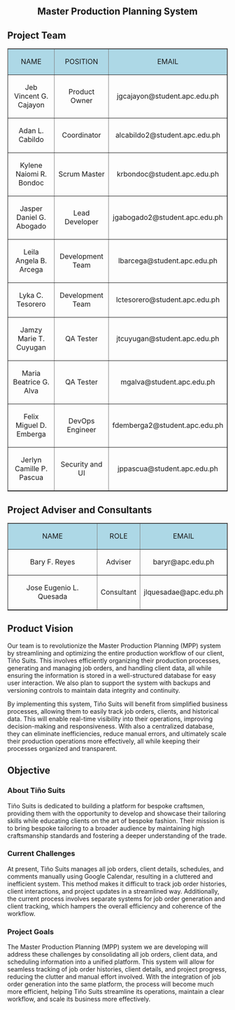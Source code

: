 <h2 style="text-align:center"> Master Production Planning System </h2>

## Project Team
<table border="1" width="70%" align="center">
	<tr>
		<td bgcolor="lightblue"><p style="text-align:center;">NAME</p></td>
    <td bgcolor="lightblue"><p style="text-align:center;">POSITION</p></td>
		<td bgcolor="lightblue"><p style="text-align:center;">EMAIL</p></td>
	</tr>
	<tr>
		<td><p style="text-align:center;">Jeb Vincent G. Cajayon</p></td>
    <td><p style="text-align:center;">Product Owner</p></td>
		<td><p style="text-align:center;">jgcajayon@student.apc.edu.ph</p></td>
	</tr>
  <tr>
		<td><p style="text-align:center;">Adan L. Cabildo</p></td>
    <td><p style="text-align:center;">Coordinator</p></td>
		<td><p style="text-align:center;">alcabildo2@student.apc.edu.ph</p></td>
	</tr>
  <tr>
		<td><p style="text-align:center;">Kylene Naiomi R. Bondoc</p></td>
    <td><p style="text-align:center;">Scrum Master</p></td>
		<td><p style="text-align:center;">krbondoc@student.apc.edu.ph</p></td>
	</tr>
  <tr>
		<td><p style="text-align:center;">Jasper Daniel G. Abogado</p></td>
    <td><p style="text-align:center;">Lead Developer</p></td>
		<td><p style="text-align:center;">jgabogado2@student.apc.edu.ph</p></td>
	</tr>
  <tr>
		<td><p style="text-align:center;">Leila Angela B. Arcega</p></td>
    <td><p style="text-align:center;">Development Team</p></td>
		<td><p style="text-align:center;">lbarcega@student.apc.edu.ph</p></td>
	</tr>
  <tr>
		<td><p style="text-align:center;">Lyka C. Tesorero</p></td>
    <td><p style="text-align:center;">Development Team</p></td>
		<td><p style="text-align:center;">lctesorero@student.apc.edu.ph</p></td>
	</tr>
  <tr>
		<td><p style="text-align:center;">Jamzy Marie T. Cuyugan</p></td>
    <td><p style="text-align:center;">QA Tester</p></td>
		<td><p style="text-align:center;">jtcuyugan@student.apc.edu.ph</p></td>
	</tr>
  <tr>
		<td><p style="text-align:center;">Maria Beatrice G. Alva</p></td>
    <td><p style="text-align:center;">QA Tester</p></td>
		<td><p style="text-align:center;">mgalva@student.apc.edu.ph</p></td>
	</tr>
  <tr>
		<td><p style="text-align:center;">Felix Miguel D. Emberga</p></td>
    <td><p style="text-align:center;">DevOps Engineer</p></td>
		<td><p style="text-align:center;">fdemberga2@student.apc.edu.ph</p></td>
	</tr>
  <tr>
		<td><p style="text-align:center;">Jerlyn Camille P. Pascua</p></td>
    <td><p style="text-align:center;">Security and UI</p></td>
		<td><p style="text-align:center;">jppascua@student.apc.edu.ph</p></td>
	</tr>
</table>

## Project Adviser and Consultants

<table border="1" width="70%" align="center">
	<tr>
		<td bgcolor="lightblue"><p style="text-align:center;">NAME</p></td>
    <td bgcolor="lightblue"><p style="text-align:center;">ROLE</p></td>
		<td bgcolor="lightblue"><p style="text-align:center;">EMAIL</p></td>
	</tr>
	<tr>
		<td><p style="text-align:center;">Bary F. Reyes</p></td>
    <td><p style="text-align:center;">Adviser</p></td>
		<td><p style="text-align:center;">baryr@apc.edu.ph</p></td>
	</tr>
  <tr>
		<td><p style="text-align:center;">Jose Eugenio L. Quesada</p></td>
    <td><p style="text-align:center;">Consultant</p></td>
		<td><p style="text-align:center;">jlquesadae@apc.edu.ph</p></td>
	</tr>
</table>

## Product Vision
Our team is to revolutionize the Master Production Planning (MPP) system by streamlining and optimizing the entire production workflow of our client, Tiño Suits. This involves efficiently organizing their production processes, generating and managing job orders, and handling client data, all while ensuring the information is stored in a well-structured database for easy user interaction. We also plan to support the system with backups and versioning controls to maintain data integrity and continuity.

By implementing this system, Tiño Suits will benefit from simplified business processes, allowing them to easily track job orders, clients, and historical data. This will enable real-time visibility into their operations, improving decision-making and responsiveness. With also a centralized database, they can eliminate inefficiencies, reduce manual errors, and ultimately scale their production operations more effectively, all while keeping their processes organized and transparent.

## Objective
### About Tiño Suits
Tiño Suits is dedicated to building a platform for bespoke craftsmen, providing them with the opportunity to develop and showcase their tailoring skills while educating clients on the art of bespoke fashion. Their mission is to bring bespoke tailoring to a broader audience by maintaining high craftsmanship standards and fostering a deeper understanding of the trade.

### Current Challenges
At present, Tiño Suits manages all job orders, client details, schedules, and comments manually using Google Calendar, resulting in a cluttered and inefficient system. This method makes it difficult to track job order histories, client interactions, and project updates in a streamlined way. Additionally, the current process involves separate systems for job order generation and client tracking, which hampers the overall efficiency and coherence of the workflow.

### Project Goals
The Master Production Planning (MPP) system we are developing will address these challenges by consolidating all job orders, client data, and scheduling information into a unified platform. This system will allow for seamless tracking of job order histories, client details, and project progress, reducing the clutter and manual effort involved. With the integration of job order generation into the same platform, the process will become much more efficient, helping Tiño Suits streamline its operations, maintain a clear workflow, and scale its business more effectively.
